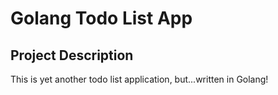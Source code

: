 # Golang Todo List App

## Project Description

This is yet another todo list application, but...written in Golang!
